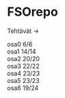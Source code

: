 # FSOrepo

Tehtävät ->

osa0 6/6  
osa1 14/14  
osa2 20/20  
osa3 22/22  
osa4 23/23  
osa5 23/23  
osa6 19/24  
